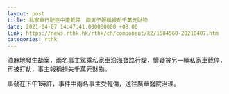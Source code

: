 ```yaml
---
layout: post
title: 私家車行駛途中遭截停　兩男子報稱被劫千萬元財物
date: 2021-04-07 14:47:41.000000000 +08:00
link: https://news.rthk.hk/rthk/ch/component/k2/1584560-20210407.htm
categories: rthk
---
```


油麻地發生劫案，兩名事主駕乘私家車沿海寶路行駛，懷疑被另一輛私家車截停，再被打劫，事主報稱損失千萬元財物。

事發在下午1時許，事件中兩名事主受輕傷，送往廣華醫院治理。

